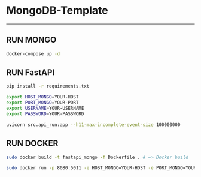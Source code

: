 # MongoDB-Template
- - - 
## RUN MONGO

```bash
docker-compose up -d
```

## RUN FastAPI

```bash
pip install -r requirements.txt
```

```bash
export HOST_MONGO=YOUR-HOST
export PORT_MONGO=YOUR-PORT
export USERNAME=YOUR-USERNAME
export PASSWORD=YOUR-PASSWORD
```

```bash
uvicorn src.api_run:app --h11-max-incomplete-event-size 100000000
```

## RUN DOCKER

```bash
sudo docker build -t fastapi_mongo -f Dockerfile . # => Docker build
```
```bash
sudo docker run -p 8080:5011 -e HOST_MONGO=YOUR-HOST -e PORT_MONGO=YOUR-PORT -e USERNAME=YOUR-USERNAME -e PASSWORD=YOUR-PASSWORD fastapi_mongo # => Docker run
```